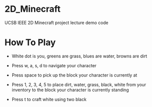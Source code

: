 # 2D_Minecraft
UCSB IEEE 2D Minecraft project lecture demo code

# How To Play
* White dot is you, greens are grass, blues are water, browns are dirt

* Press w, a, s, d to navigate your character

* Press space to pick up the block your character is currently at

* Press 1, 2, 3, 4, 5 to place dirt, water, grass, black, white from your inventory to the block your character is currently standing

* Press t to craft white using two black
